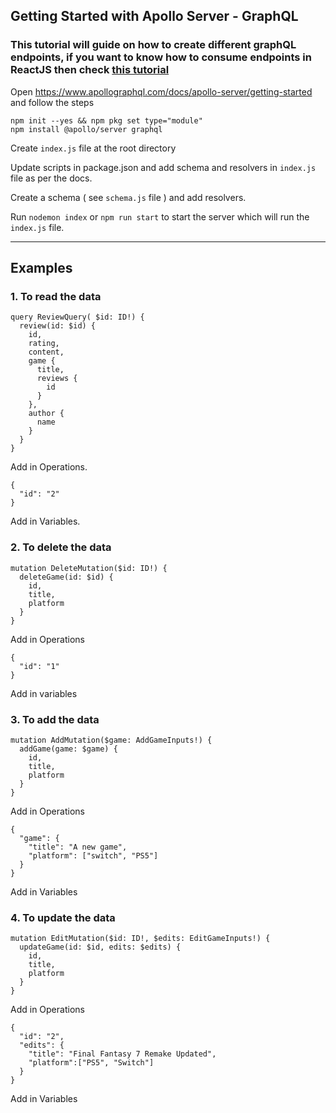 ## Getting Started with Apollo Server - GraphQL

### This tutorial will guide on how to create different graphQL endpoints, if you want to know how to consume endpoints in ReactJS then check [this tutorial](https://github.com/shreyasikhar/GraphQL/blob/main/consuming-graphQL-with-reactjs.md)

Open https://www.apollographql.com/docs/apollo-server/getting-started and follow the steps

```
npm init --yes && npm pkg set type="module"
npm install @apollo/server graphql
```

Create `index.js` file at the root directory

Update scripts in package.json and add schema and resolvers in `index.js` file as per the docs.

Create a schema ( see `schema.js` file ) and add resolvers.

Run `nodemon index` or `npm run start` to start the server which will run the `index.js` file.

---
## Examples

### 1. To read the data
```
query ReviewQuery( $id: ID!) {
  review(id: $id) {
    id,
    rating,
    content,
    game {
      title,
      reviews {
        id
      }
    },
    author {
      name
    }
  }
}
```
Add in Operations.
```
{
  "id": "2"
}
```
Add in Variables.

### 2. To delete the data
```
mutation DeleteMutation($id: ID!) {
  deleteGame(id: $id) {
    id,
    title,
    platform
  }
}
```
Add in Operations
```
{
  "id": "1"
}
```
Add in variables

### 3. To add the data
```
mutation AddMutation($game: AddGameInputs!) {
  addGame(game: $game) {
    id,
    title,
    platform
  }
}
```
Add in Operations
```
{
  "game": {
    "title": "A new game",
    "platform": ["switch", "PS5"]
  }
}
```
Add in Variables

### 4. To update the data
```
mutation EditMutation($id: ID!, $edits: EditGameInputs!) {
  updateGame(id: $id, edits: $edits) {
    id,
    title,
    platform
  }
}
```
Add in Operations
```
{
  "id": "2",
  "edits": {
    "title": "Final Fantasy 7 Remake Updated",
    "platform":["PS5", "Switch"]
  }
}
```
Add in Variables
